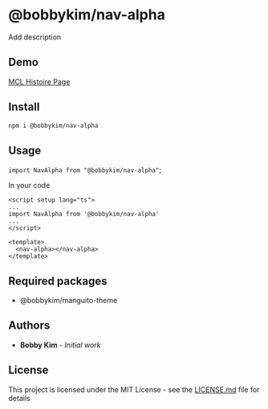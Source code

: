 # @bobbykim/nav-alpha

Add description

## Demo

[MCL Histoire Page](https://manguito-component-library.vercel.app/story/src-stories-sections-navbar-navbar-story-vue?variantId=src-stories-sections-navbar-navbar-story-vue-0)

## Install

```sh
npm i @bobbykim/nav-alpha
```

## Usage

`import NavAlpha from "@bobbykim/nav-alpha"`;

In your code

```vue
<script setup lang="ts">
...
import NavAlpha from '@bobbykim/nav-alpha'
...
</script>

<template>
  <nav-alpha></nav-alpha>
</template>
```

## Required packages

- @bobbykim/manguito-theme

## Authors

- **Bobby Kim** - _Initial work_

## License

This project is licensed under the MIT License - see the [LICENSE.md](./LICENSE.md) file for details
